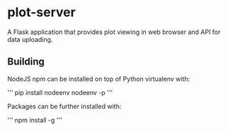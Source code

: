 # plot-server
A Flask application that provides plot viewing in web browser and API for data uploading.

## Building

NodeJS npm can be installed on top of Python virtualenv with:

'''
pip install nodeenv
nodeenv -p
'''

Packages can be further installed with:

'''
npm install -g <pkg-name> 
'''

